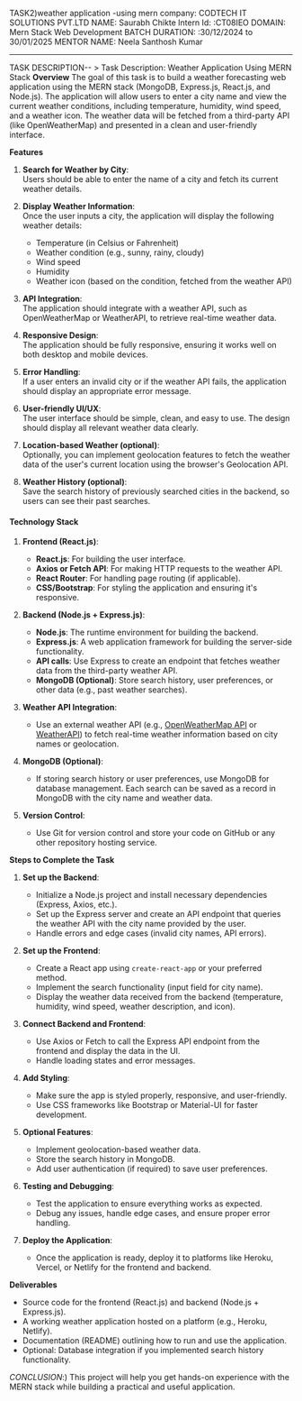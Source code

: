 TASK2)weather application -using mern 
company: CODTECH IT SOLUTIONS PVT.LTD
NAME: Saurabh Chikte 
Intern Id: :CT08IEO 
DOMAIN: Mern Stack Web Development
BATCH DURATION: :30/12/2024 to 30/01/2025 
MENTOR NAME: Neela Santhosh Kumar

---------------------------------------------------------------------------------------------------------------------------------------------------------------------------------------------------------------------------------------------------------------------------------------------------------------
TASK DESCRIPTION-- >
Task Description: Weather Application Using MERN Stack
 **Overview**
The goal of this task is to build a weather forecasting web application using the MERN stack (MongoDB, Express.js, React.js, and Node.js). The application will allow users to enter a city name and view the current weather conditions, including temperature, humidity, wind speed, and a weather icon. The weather data will be fetched from a third-party API (like OpenWeatherMap) and presented in a clean and user-friendly interface.

**Features**
1. **Search for Weather by City**:  
   Users should be able to enter the name of a city and fetch its current weather details.

2. **Display Weather Information**:  
   Once the user inputs a city, the application will display the following weather details:
   - Temperature (in Celsius or Fahrenheit)
   - Weather condition (e.g., sunny, rainy, cloudy)
   - Wind speed
   - Humidity
   - Weather icon (based on the condition, fetched from the weather API)

3. **API Integration**:  
   The application should integrate with a weather API, such as OpenWeatherMap or WeatherAPI, to retrieve real-time weather data.

4. **Responsive Design**:  
   The application should be fully responsive, ensuring it works well on both desktop and mobile devices.

5. **Error Handling**:  
   If a user enters an invalid city or if the weather API fails, the application should display an appropriate error message.

6. **User-friendly UI/UX**:  
   The user interface should be simple, clean, and easy to use. The design should display all relevant weather data clearly.

7. **Location-based Weather (optional)**:  
   Optionally, you can implement geolocation features to fetch the weather data of the user's current location using the browser's Geolocation API.

8. **Weather History (optional)**:  
   Save the search history of previously searched cities in the backend, so users can see their past searches.

#### **Technology Stack**

1. **Frontend (React.js)**:
   - **React.js**: For building the user interface.
   - **Axios or Fetch API**: For making HTTP requests to the weather API.
   - **React Router**: For handling page routing (if applicable).
   - **CSS/Bootstrap**: For styling the application and ensuring it's responsive.

2. **Backend (Node.js + Express.js)**:
   - **Node.js**: The runtime environment for building the backend.
   - **Express.js**: A web application framework for building the server-side functionality.
   - **API calls**: Use Express to create an endpoint that fetches weather data from the third-party weather API.
   - **MongoDB (Optional)**: Store search history, user preferences, or other data (e.g., past weather searches).

3. **Weather API Integration**:
   - Use an external weather API (e.g., [OpenWeatherMap API](https://openweathermap.org/api) or [WeatherAPI](https://www.weatherapi.com/)) to fetch real-time weather information based on city names or geolocation.

4. **MongoDB (Optional)**:
   - If storing search history or user preferences, use MongoDB for database management. Each search can be saved as a record in MongoDB with the city name and weather data.

5. **Version Control**:
   - Use Git for version control and store your code on GitHub or any other repository hosting service.

 **Steps to Complete the Task**

1. **Set up the Backend**:
   - Initialize a Node.js project and install necessary dependencies (Express, Axios, etc.).
   - Set up the Express server and create an API endpoint that queries the weather API with the city name provided by the user.
   - Handle errors and edge cases (invalid city names, API errors).

2. **Set up the Frontend**:
   - Create a React app using `create-react-app` or your preferred method.
   - Implement the search functionality (input field for city name).
   - Display the weather data received from the backend (temperature, humidity, wind speed, weather description, and icon).

3. **Connect Backend and Frontend**:
   - Use Axios or Fetch to call the Express API endpoint from the frontend and display the data in the UI.
   - Handle loading states and error messages.

4. **Add Styling**:
   - Make sure the app is styled properly, responsive, and user-friendly.
   - Use CSS frameworks like Bootstrap or Material-UI for faster development.

5. **Optional Features**:
   - Implement geolocation-based weather data.
   - Store the search history in MongoDB.
   - Add user authentication (if required) to save user preferences.

6. **Testing and Debugging**:
   - Test the application to ensure everything works as expected.
   - Debug any issues, handle edge cases, and ensure proper error handling.

7. **Deploy the Application**:
   - Once the application is ready, deploy it to platforms like Heroku, Vercel, or Netlify for the frontend and backend.

 **Deliverables**
- Source code for the frontend (React.js) and backend (Node.js + Express.js).
- A working weather application hosted on a platform (e.g., Heroku, Netlify).
- Documentation (README) outlining how to run and use the application.
- Optional: Database integration if you implemented search history functionality.

*CONCLUSION*:) 
This project will help you get hands-on experience with the MERN stack while building a practical and useful application.
